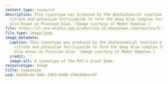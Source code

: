 ```yaml
---
content_type: resource
description: This cyanotype was produced by the photochemical reaction of ferric ammonium
  citrate and potassium ferricyanide to form the deep blue complex ferric ferrocyanide,
  also known as Prussian blue. (Image courtesy of Meder Kamalov.)
file: https://ol-ocw-studio-app-production.s3.amazonaws.com/courses/5-302-introduction-to-experimental-chemistry-january-iap-2005/b6440c4e408c20b5bd98c56b460eec97_5-302iap05.jpg
file_type: image/jpeg
image_metadata:
  caption: This cyanotype was produced by the photochemical reaction of ferric ammonium
    citrate and potassium ferricyanide to form the deep blue complex ferric ferrocyanide,
    also known as Prussian blue. (Image courtesy of Meder Kamalov.)
  credit: ''
  image-alt: A cyanotype of the MIT's Great Dome.
resourcetype: Image
title: Cyanotype
uid: b6440c4e-408c-20b5-bd98-c56b460eec97
---
```

